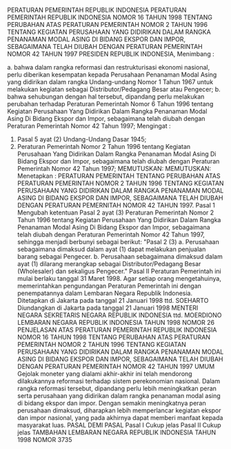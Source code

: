  PERATURAN PEMERINTAH REPUBLIK INDONESIA PERATURAN PEMERINTAH REPUBLIK INDONESIA NOMOR 16 TAHUN 1998 TENTANG PERUBAHAN ATAS PERATURAN PEMERINTAH NOMOR 2 TAHUN 1996 TENTANG KEGIATAN PERUSAHAAN YANG DIDIRIKAN DALAM RANGKA PENANAMAN MODAL ASING DI BIDANG EKSPOR DAN IMPOR, SEBAGAIMANA TELAH DIUBAH DENGAN PERATURAN PEMERINTAH NOMOR 42 TAHUN 1997 PRESIDEN REPUBLIK INDONESIA,
Menimbang :

a. bahwa dalam rangka reformasi dan restrukturisasi ekonomi nasional, perlu diberikan kesempatan kepada Perusahaan Penanaman Modal Asing yang didirikan dalam rangka Undang-undang Nomor 1 Tahun 1967 untuk melakukan kegiatan sebagai Distributor/Pedagang Besar atau Pengecer;
b. bahwa sehubungan dengan hal tersebut, dipandang perlu melakukan perubahan terhadap Peraturan Pemerintah Nomor 6 Tahun 1996 tentang Kegiatan Perusahaan Yang Didirikan Dalam Rangka Penanaman Modal Asing Di Bidang Ekspor dan Impor, sebagaimana telah diubah dengan Peraturan Pemerintah Nomor 42 Tahun 1997;
Mengingat :

1. Pasal 5 ayat (2) Undang-Undang Dasar 1945;
2. Peraturan Pemerintah Nomor 2 Tahun 1996 tentang Kegiatan Perusahaan Yang Didirikan Dalam Rangka Penanaman Modal Asing Di Bidang Ekspor dan Impor, sebagaimana telah diubah dengan Peraturan Pemerintah Nomor 42 Tahun 1997;
MEMUTUSKAN:
MEMUTUSKAN:
 Menetapkan : PERATURAN PEMERINTAH TENTANG PERUBAHAN ATAS PERATURAN PEMERINTAH NOMOR 2 TAHUN 1996 TENTANG KEGIATAN PERUSAHAAN YANG DIDIRIKAN DALAM RANGKA PENANAMAN MODAL ASING DI BIDANG EKSPOR DAN IMPOR, SEBAGAIMANA TELAH DIUBAH DENGAN PERATURAN PEMERNITAH NOMOR 42 TAHUN 1997.
Pasal 1
Mengubah ketentuan Pasal 2 ayat (3) Peraturan Pemerintah Nomor 2 Tahun 1996 tentang Kegiatan Perusahaan Yang Didirikan Dalam Rangka Penanaman Modal Asing Di Bidang Ekspor dan Impor, sebagaimana telah diubah dengan Peraturan Pemerintah Nomor 42 Tahun 1997, sehingga menjadi berbunyi sebagai berikut: "Pasal 2 (3) a. Perusahaan sebagaimana dimaksud dalam ayat (1) dapat melakukan penjualan barang sebagai Pengecer.
b. Perusahaan sebagaimana dimaksud dalam ayat (1) dilarang merangkap sebagai Distributor/Pedagang Besar (Wholesaler) dan sekaligus Pengecer."
Pasal II
Peraturan Pemerintah ini mulai berlaku tanggal 31 Maret 1998.
Agar setiap orang mengetahuinya, memerintahkan pengundangan Peraturan Pemerintah ini dengan penempatannya dalam Lembaran Negara Republik Indonesia. Ditetapkan di Jakarta pada tanggal 21 Januari 1998 ttd. SOEHARTO Diundangkan di Jakarta pada tanggal 21 Januari 1998 MENTERI NEGARA SEKRETARIS NEGARA REPUBLIK INDONESIA ttd. MOERDIONO LEMBARAN NEGARA REPUBLIK INDONESIA TAHUN 1998 NOMOR 26 PENJELASAN ATAS PERATURAN PEMERINTAH REPUBLIK INDONESIA NOMOR 16 TAHUN 1998 TENTANG PERUBAHAN ATAS PERATURAN PEMERINTAH NOMOR 2 TAHUN 1996 TENTANG KEGIATAN PERUSAHAAN YANG DIDIRIKAN DALAM RANGKA PENANAMAN MODAL ASING DI BIDANG EKSPOR DAN IMPOR, SEBAGAIMANA TELAH DIUBAH DENGAN PERATURAN PEMERINTAH NOMOR 42 TAHUN 1997 UMUM Gejolak moneter yang dialami akhir-akhir ini telah mendorong dilakukannya reformasi terhadap sistem perekonomian nasional. Dalam rangka reformasi tersebut, dipandang perlu lebih meningkatkan peran serta perusahaan yang didirikan dalam rangka penanaman modal asing di bidang ekspor dan impor. Dengan semakin meningkatnya peran perusahaan dimaksud, diharapkan lebih memperlancar kegiatan ekspor dan impor nasional, yang pada akhirnya dapat memberi manfaat kepada masyarakat luas. PASAL DEMI PASAL
Pasal I
Cukup jelas
Pasal II
Cukup jelas TAMBAHAN LEMBARAN NEGARA REPUBLIK INDONESIA TAHUN 1998 NOMOR 3735